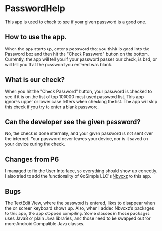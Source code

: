 # PasswordHelp
This app is used to check to see if your given password is a good one.

## How to use the app.
When the app starts up, enter a password that you think is good into the Password box and then hit the "Check Password" button on the bottom.  Currently, the app will tell you if your password passes our check, is bad, or will tell you that the password you entered was blank.

## What is our check?
When you hit the "Check Password" button, your password is checked to see if it is on the list of top 100000 most used password list.  This app ignores upper or lower case letters when checking the list.  The app will skip this check if you try to enter a blank password.

## Can the developer see the given password?
No, the check is done internally, and your given password is not sent over the internet.  Your password never leaves your device, nor is it saved on your device during the check.

## Changes from P6
I managed to fix the User Interface, so everything should show up correctly.  I also tried to add the functionality of GoSimple LLC's [Nbvcxz](https://github.com/GoSimpleLLC/nbvcxz) to this app.

## Bugs
The TextEdit View, where the password is entered, likes to disappear when the on screen keyboard shows up.  Also, when I added Nbvcxz's packages to this app, the app stopped compiling.  Some classes in those packages uses Java8 or plain Java libraries, and those need to be swapped out for more Android Compatible Java classes.